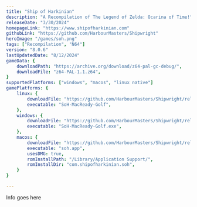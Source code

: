 ```yaml
---
title: "Ship of Harkinian"
description: "A Recompilation of The Legend of Zelda: Ocarina of Time!"
releaseDate: "3/30/2024"
homepageLink: "https://www.shipofharkinian.com"
githubLink: "https://github.com/HarbourMasters/Shipwright"
heroImage: "/games/soh.png"
tags: ["Recompilation", "N64"]
version: "8.0.6"
lastUpdatedDate: "8/12/2024"
gameData: {
    downloadPath: "https://archive.org/download/z64-pal-gc-debug/",
    downloadFile: "z64-PAL-1.1.z64",
}
supportedPlatforms: ["windows", "macos", "linux native"]
gamePlatforms: {
    linux: {
        downloadFile: "https://github.com/HarbourMasters/Shipwright/releases/download/8.0.6/SoH-MacReady-Golf-Linux-Performance.zip",
        executable: "SoH-MacReady-Golf",
    },
    windows: {
        downloadFile: "https://github.com/HarbourMasters/Shipwright/releases/download/8.0.6/SoH-MacReady-Golf-Win64.zip",
        executable: "SoH-MacReady-Golf.exe",
    },
    macos: {
        downloadFile: "https://github.com/HarbourMasters/Shipwright/releases/download/8.0.6/SoH-MacReady-Golf-Mac.zip",
        executable: "soh.app",
        usesDMG: true,
        romInstallPath: "/Library/Application Support/",
        romInstallDir: "com.shipofharkinian.soh",
    }
}

---
```


Info goes here
